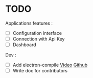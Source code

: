 # TODO

Applications features :
- [ ] Configuration interface
- [ ] Connection with Api Key
- [ ] Dashboard

Dev :
- [ ] Add electron-compile [Video](https://www.youtube.com/watch?v=Eqg_IqVeI5s) [Github](https://github.com/electron/electron-compile)
- [ ] Write doc for contributors
